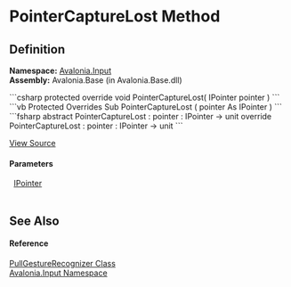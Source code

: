 # PointerCaptureLost Method




## Definition
**Namespace:** <a href="N_Avalonia_Input">Avalonia.Input</a>  
**Assembly:** Avalonia.Base (in Avalonia.Base.dll)

<Tabs groupId="api-code-preview">
<TabItem value="csharp" label="C#">
```csharp
protected override void PointerCaptureLost(
	IPointer pointer
)
```
</TabItem>
<TabItem value="vb" label="VB">
```vb
Protected Overrides Sub PointerCaptureLost ( 
	pointer As IPointer
)
```
</TabItem>
<TabItem value="fsharp" label="F#">
```fsharp
abstract PointerCaptureLost : 
        pointer : IPointer -> unit 
override PointerCaptureLost : 
        pointer : IPointer -> unit 
```
</TabItem>
</Tabs>



<a href="https://github.com/AvaloniaUI/Avalonia/tree/master/src/Avalonia.Base/Input/GestureRecognizers/PullGestureRecognizer.cs#L35" title="View the source code">View Source</a>



#### Parameters
<dl><dt>  <a href="T_Avalonia_Input_IPointer">IPointer</a></dt><dd> </dd></dl>

## See Also


#### Reference
<a href="T_Avalonia_Input_PullGestureRecognizer">PullGestureRecognizer Class</a>  
<a href="N_Avalonia_Input">Avalonia.Input Namespace</a>  

